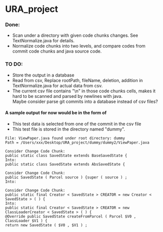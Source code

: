 # URA_project

### Done:
- Scan under a directory with given code chunks changes. See TextNormalize.java for details.
- Normalize code chunks into two levels, and compare codes from commit code chunks and java source code.


### TO DO:
- Store the output in a database
- Read from csv, Replace rootPath, fileName, deletion, addition in TextNormalize.java for actual data from csv.
- The current csv file contains "\n" in those code chunks cells, makes it hard to be scanned and parsed by newlines with java.  
Maybe consider parse git commits into a database instead of csv files?


 
#### A sample output for now would be in the form of 
- This test data is selected from one of the commit in the csv file
- This test file is stored in the directory named "dummy". 
```
File: ViewPaper.java found under root directory: dummy
Path = /Users/xxx/Desktop/URA_project/dummy/dummy2/ViewPaper.java 

Consider Change Code Chunk:
public static class SavedState extends BaseSavedState {
Into:
public static class SavedState extends AbsSavedState {

Consider Change Code Chunk:
public SavedState ( Parcel source ) {super ( source ) ;
Into:

Consider Change Code Chunk:
public static final Creator < SavedState > CREATOR = new Creator < SavedState > ( ) {
Into:
public static final Creator < SavedState > CREATOR = new ClassLoaderCreator < SavedState > ( ) {
@Override public SavedState createFromParcel ( Parcel $V0 , ClassLoader $V1 ) {
return new SavedState ( $V0 , $V1 ) ;
```
